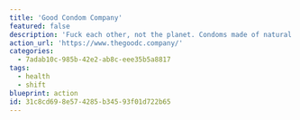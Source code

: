 ```yaml
---
title: 'Good Condom Company'
featured: false
description: 'Fuck each other, not the planet. Condoms made of natural latex from sustainably managed rubber plantations in Malaysia.'
action_url: 'https://www.thegoodc.company/'
categories:
  - 7adab10c-985b-42e2-ab8c-eee35b5a8817
tags:
  - health
  - shift
blueprint: action
id: 31c8cd69-8e57-4285-b345-93f01d722b65
---
```

